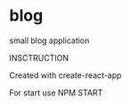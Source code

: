 # blog

small blog application

INSCTRUCTION

Created with create-react-app

For start use NPM START

